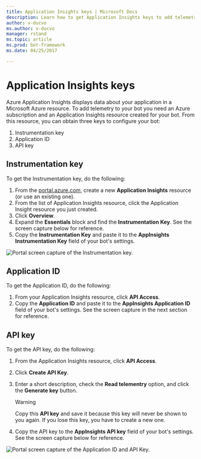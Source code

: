 ```yaml
---
title: Application Insights keys | Microsoft Docs
description: Learn how to get Application Insights keys to add telemetry to a bot.
author: v-ducvo
ms.author: v-ducvo
manager: rstand
ms.topic: article
ms.prod: bot-framework
ms.date: 04/25/2017

---
```


# Application Insights keys

Azure Application Insights displays data about your application in a Microsoft Azure resource. To add telemetry to your bot you need an Azure subscription and an Application Insights resource created for your bot. From this resource, you can obtain three keys to configure your bot:

1. Instrumentation key
2. Application ID
3. API key

## Instrumentation key

To get the Instrumentation key, do the following:
1. From the [portal.azure.com](http://portal.azure.com), create a new **Application Insights** resource (or use an existing one).
2. From the list of Application Insights resource, click the Application Insight resource you just created.
3. Click **Overview**.
4. Expand the **Essentials** block and find the **Instrumentation Key**. See the screen capture below for reference.
5. Copy the **Instrumentation Key** and paste it to the **AppInsights Instrumentation Key** field of your bot's settings.

![Portal screen capture of the Instrumentation key.](~/media/portal-app-insights-instrumentation-key.png)

## Application ID

To get the Application ID, do the following:
1. From your Application Insights resource, click **API Access**.
2. Copy the **Application ID** and paste it to the **AppInsights Application ID** field of your bot's settings. See the screen capture in the next section for reference.

## API key

To get the API key, do the following:
1. From the Application Insights resource, click **API Access**.
2. Click **Create API Key**.
3. Enter a short description, check the **Read telementry** option, and click the **Generate key** button.

   > [!WARNING]
   > Copy this **API key** and save it because this key will never be shown to you again. If you lose this key, you have to create a new one.

4. Copy the API key to the **AppInsights API key** field of your bot's settings. See the screen capture below for reference.

![Portal screen capture of the Application ID and API Key.](~/media/portal-app-insights-appid-apikey.png)